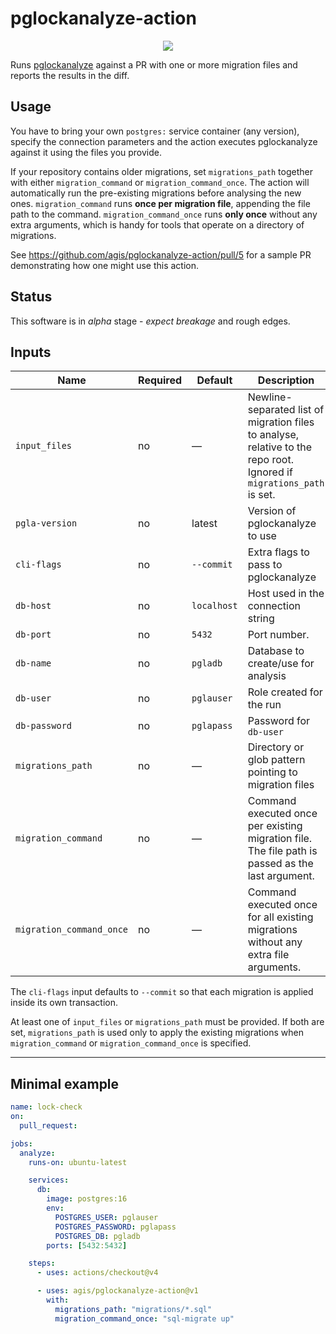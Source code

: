 # pglockanalyze-action

<p align="center">
  <img src="https://github.com/user-attachments/assets/3539ef87-8bce-436c-a826-fbdc4a7da526" />
</p>

Runs [pglockanalyze](https://github.com/agis/pglockanalyze) against a PR with one
or more migration files and reports the results in the diff.

## Usage

You have to bring your own `postgres:` service container (any version), specify the
connection parameters and the action executes pglockanalyze against it using
the files you provide.

If your repository contains older migrations, set `migrations_path` together
with either `migration_command` or `migration_command_once`. The action will
automatically run the pre-existing migrations before analysing the new ones.
`migration_command` runs **once per migration file**, appending the file path to
the command. `migration_command_once` runs **only once** without any extra
arguments, which is handy for tools that operate on a directory of migrations.

See https://github.com/agis/pglockanalyze-action/pull/5 for a sample PR demonstrating how one might use this action.

## Status

This software is in *alpha* stage - *expect breakage* and rough edges.

## Inputs

| Name | Required | Default | Description |
|------|----------|---------|-------------|
| `input_files` | no | — | Newline-separated list of migration files to analyse, relative to the repo root. Ignored if `migrations_path` is set. |
| `pgla-version` | no | latest | Version of pglockanalyze to use |
| `cli-flags` | no | `--commit` | Extra flags to pass to pglockanalyze |
| `db-host` | no | `localhost` | Host used in the connection string |
| `db-port` | no | `5432` | Port number. |
| `db-name` | no | `pgladb` | Database to create/use for analysis |
| `db-user` | no | `pglauser` | Role created for the run |
| `db-password` | no | `pglapass` | Password for `db-user` |
| `migrations_path` | no | — | Directory or glob pattern pointing to migration files |
| `migration_command` | no | — | Command executed once per existing migration file. The file path is passed as the last argument. |
| `migration_command_once` | no | — | Command executed once for all existing migrations without any extra file arguments. |

The `cli-flags` input defaults to `--commit` so that each migration is applied inside its own transaction.

At least one of `input_files` or `migrations_path` must be provided. If both are set, `migrations_path` is used only to apply the existing migrations when `migration_command` or `migration_command_once` is specified.

---

## Minimal example

```yaml
name: lock-check
on:
  pull_request:

jobs:
  analyze:
    runs-on: ubuntu-latest

    services:
      db:
        image: postgres:16
        env:
          POSTGRES_USER: pglauser
          POSTGRES_PASSWORD: pglapass
          POSTGRES_DB: pgladb
        ports: [5432:5432]

    steps:
      - uses: actions/checkout@v4

      - uses: agis/pglockanalyze-action@v1
        with:
          migrations_path: "migrations/*.sql"
          migration_command_once: "sql-migrate up"
```
